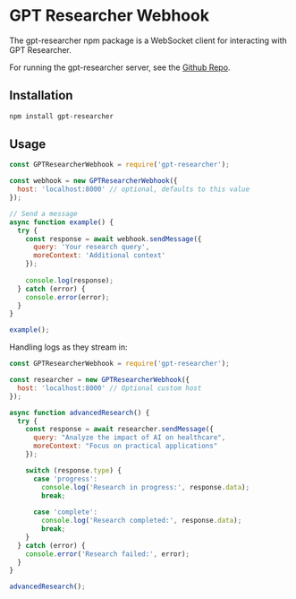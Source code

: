 # GPT Researcher Webhook

The gpt-researcher npm package is a WebSocket client for interacting with GPT Researcher.

For running the gpt-researcher server, see the [Github Repo](https://github.com/assafelovic/gpt-researcher).

## Installation

```bash
npm install gpt-researcher
```

## Usage

```javascript
const GPTResearcherWebhook = require('gpt-researcher');

const webhook = new GPTResearcherWebhook({
  host: 'localhost:8000' // optional, defaults to this value
});

// Send a message
async function example() {
  try {
    const response = await webhook.sendMessage({
      query: 'Your research query',
      moreContext: 'Additional context'
    });
    
    console.log(response);
  } catch (error) {
    console.error(error);
  }
}

example();
```

Handling logs as they stream in:

```javascript
const GPTResearcherWebhook = require('gpt-researcher');

const researcher = new GPTResearcherWebhook({
  host: 'localhost:8000' // Optional custom host
});

async function advancedResearch() {
  try {
    const response = await researcher.sendMessage({
      query: "Analyze the impact of AI on healthcare",
      moreContext: "Focus on practical applications"
    });

    switch (response.type) {
      case 'progress':
        console.log('Research in progress:', response.data);
        break;
        
      case 'complete':
        console.log('Research completed:', response.data);
        break;
    }
  } catch (error) {
    console.error('Research failed:', error);
  }
}

advancedResearch();
```
